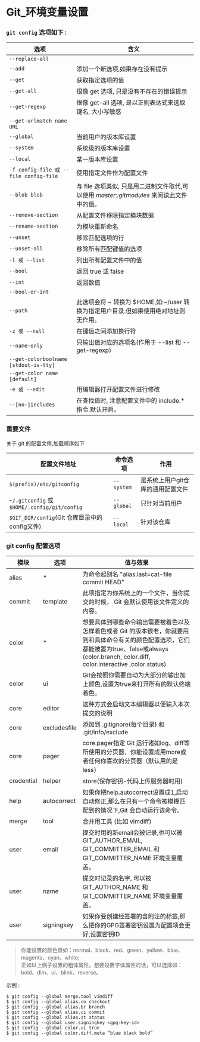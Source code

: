 # Git_环境变量设置

<!-- create time: 2016-03-11 08:58:22  -->

<!-- This file is created from $MARBOO_HOME/.media/starts/default.md
本文件由 $MARBOO_HOME/.media/starts/default.md 复制而来 -->



### `git config` 选项如下 : 

选项 | 含义
----|---
`--replace-all` | 
`--add` | 添加一个新选项,如果存在没有提示
`--get` | 获取指定选项的值
`--get-all` | 很像 get 选项, 只是没有不存在的错误提示
`--get-regexp` | 很像 get-all 选项, 是以正则表达式来选取键名, 大小写敏感
`--get-urlmatch name URL` | 
`--global` | 当前用户的版本库设置
`--system` | 系统级的版本库设置
`--local` | 某一版本库设置
`-f config-file 或 --file config-file` | 使用指定文件作为配置文件
`--blob blob` | 与 file 选项类似, 只是用二进制文件取代,可以使用 *master::gitmodules* 来阅读此文件中的值。
`--remove-section` | 从配置文件移除指定模块数据
`--rename-section` | 为模块重新命名
`--unset` | 移除匹配选项的行
`--unset-all` | 移除所有匹配键值的选项
`-l 或 --list` | 列出所有配置文件中的值
`--bool` | 返回 true 或 false 
`--int` | 返回数值
`--bool-or-int` | 
`--path` | 此选项会将 ~ 转换为 $HOME,如:~/user 转换为指定用户目录.但如果使用绝对地址则无作用。
`-z 或 --null` | 在键值之间添加换行符
`--name-only` | 只输出值对应的选项名(作用于 --list 和 --get-regexp)
`--get-colorboolname [stdout-is-tty]` | 
`--get-color name [default]` | 
`-e 或 --edit` | 用编辑器打开配置文件进行修改
`--[no-]includes` | 在查找值时, 注意配置文件中的 include.* 指令.默认开启。

### 重要文件

关于 git 的配置文件,加载顺序如下

配置文件地址 | 命令选项 | 作用
---|---|---
`$(prefix)/etc/gitconfig` | `--system` | 是系统上用户git仓库的通用配置文件
`~/.gitconfig` 或 `$HOME/.config/git/config` | `--global` | 只针对当前用户
`$GIT_DIR/config`(Git 仓库目录中的config文件) | `--local` | 针对该仓库



### git config 配置选项

模块 | 选项 | 值与效果
----|----|---
alias | * | 为命令起别名 "alias.last=cat-file commit HEAD"
commit | template | 此项指定为你系统上的一个文件，当你提交的时候， Git 会默认使用该文件定义的内容。
color | * | 想要具体到哪些命令输出需要被着色以及怎样着色或者 Git 的版本很老，你就要用到和具体命令有关的颜色配置选项，它们都能被置为true、false或always (color.branch, color.diff, color.interactive ,color.status)
color | ui | Git会按照你需要自动为大部分的输出加上颜色,设置为true来打开所有的默认终端着色。
core | editor | 这种方式会启动文本编辑器以便输入本次提交的说明
core | excludesfile | 添加到 .gitignore(每个目录) 和 .git/info/exclude
core | pager | core.pager指定 Git 运行诸如log、diff等所使用的分页器，你能设置成用more或者任何你喜欢的分页器（默认用的是less）
credential | helper | store(保存密钥-代码上传服务器时用)
help | autocorrect | 如果你把help.autocorrect设置成1,启动自动修正,那么在只有一个命令被模糊匹配到的情况下,Git 会自动运行该命令。
merge | tool | 合并用工具 (比如 vimdiff)
user | email | 提交时用的新email会被记录,也可以被 GIT_AUTHOR_EMAIL, GIT_COMMITTER_EMAIL 和 GIT_COMMITTER_NAME 环境变量覆盖。 
user | name | 提交时记录的名字, 可以被 GIT_AUTHOR_NAME 和 GIT_COMMITTER_NAME 环境变量覆盖。
user | signingkey | 如果你要创建经签署的含附注的标签,那么把你的GPG签署密钥设置为配置项会更好,设置密钥ID

>你能设置的颜色值如：normal、black、red、green、yellow、blue、magenta、cyan、white;  
>正如以上例子设置的粗体属性，想要设置字体属性的话，可以选择如：bold、dim、ul、blink、reverse。


示例 : 

    $ git config --global merge.tool vimdiff
    $ git config --global alias.co checkout 
    $ git config --global alias.br branch 
    $ git config --global alias.ci commit 
    $ git config --global alias.st status
    $ git config --global user.signingkey <gpg-key-id>
    $ git config --global color.ui true
    $ git config --global color.diff.meta “blue black bold”